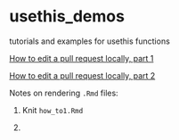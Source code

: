 # usethis_demos
tutorials and examples for usethis functions

[How to edit a pull request locally, part 1](https://github.com/jtr13/usethis_demos/blob/master/how_to1.md)

[How to edit a pull request locally, part 2](https://github.com/jtr13/usethis_demos/blob/master/how_to2.md)

Notes on rendering `.Rmd` files:

1. Knit `how_to1.Rmd`

2. 
